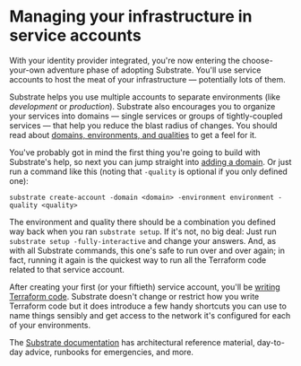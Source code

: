 # Managing your infrastructure in service accounts

With your identity provider integrated, you're now entering the choose-your-own adventure phase of adopting Substrate. You'll use service accounts to host the meat of your infrastructure — potentially lots of them.

Substrate helps you use multiple accounts to separate environments (like _development_ or _production_). Substrate also encourages you to organize your services into domains — single services or groups of tightly-coupled services — that help you reduce the blast radius of changes. You should read about [domains, environments, and qualities](../ref/domains-environments-qualities.md) to get a feel for it.

You've probably got in mind the first thing you're going to build with Substrate's help, so next you can jump straight into [adding a domain](adding-a-domain.md). Or just run a command like this (noting that `-quality` is optional if you only defined one):

```shell-session
substrate create-account -domain <domain> -environment environment -quality <quality>
```

The environment and quality there should be a combination you defined way back when you ran `substrate setup`. If it's not, no big deal: Just run `substrate setup -fully-interactive` and change your answers. And, as with all Substrate commands, this one's safe to run over and over again; in fact, running it again is the quickest way to run all the Terraform code related to that service account.

After creating your first (or your fiftieth) service account, you'll be [writing Terraform code](writing-terraform-code.md). Substrate doesn't change or restrict how you write Terraform code but it does introduce a few handy shortcuts you can use to name things sensibly and get access to the network it's configured for each of your environments.

The [Substrate documentation](../) has architectural reference material, day-to-day advice, runbooks for emergencies, and more.
